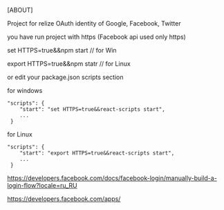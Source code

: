 [ABOUT]

Project for relize OAuth identity of Google, Facebook, Twitter

you have run  project with https (Facebook api used only https) 

set HTTPS=true&&npm start   // for Win

export HTTPS=true&&npm statr // for Linux

or edit your package.json  scripts section

for windows

	"scripts": {
        "start": "set HTTPS=true&&react-scripts start",
        ...
     }


for Linux

	"scripts": {
        "start": "export HTTPS=true&&react-scripts start",
        ...
     }



https://developers.facebook.com/docs/facebook-login/manually-build-a-login-flow?locale=ru_RU

https://developers.facebook.com/apps/
